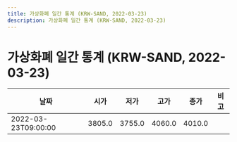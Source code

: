 ```yaml
---
title: 가상화폐 일간 통계 (KRW-SAND, 2022-03-23)
description: 가상화폐 일간 통계 (KRW-SAND, 2022-03-23)
---
```


가상화폐 일간 통계 (KRW-SAND, 2022-03-23)
===

|날짜|시가|저가|고가|종가|비고|
|--|--|--|--|--|--|
|2022-03-23T09:00:00|3805.0|3755.0|4060.0|4010.0|    |
